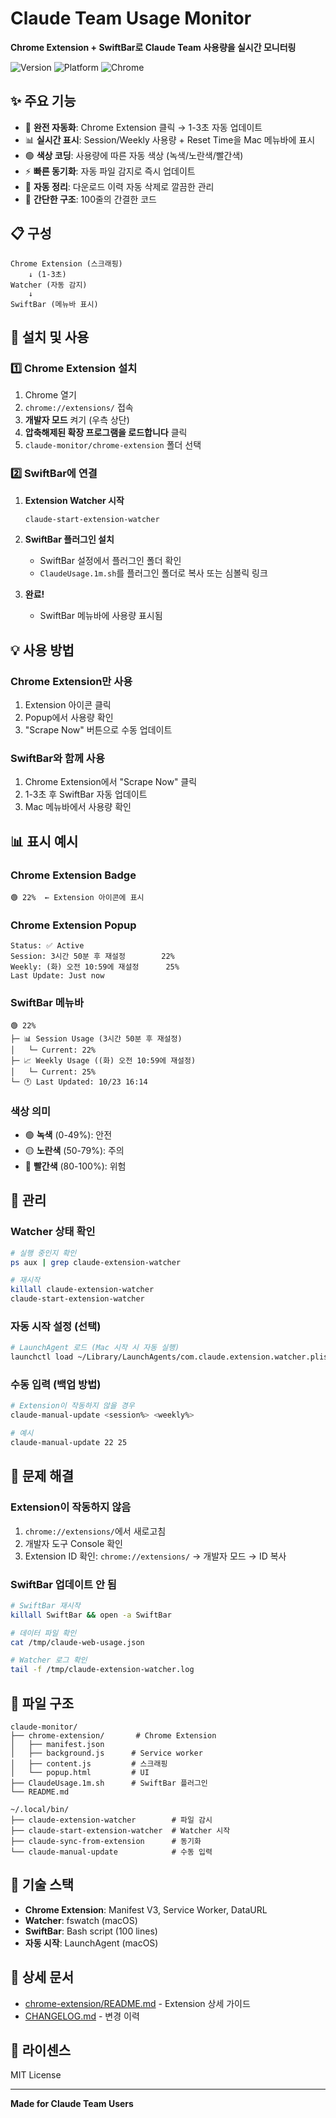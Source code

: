 # Claude Team Usage Monitor

**Chrome Extension + SwiftBar로 Claude Team 사용량을 실시간 모니터링**

![Version](https://img.shields.io/badge/version-3.0-blue)
![Platform](https://img.shields.io/badge/platform-macOS-lightgrey)
![Chrome](https://img.shields.io/badge/chrome-extension-green)

## ✨ 주요 기능

- 🔄 **완전 자동화**: Chrome Extension 클릭 → 1-3초 자동 업데이트
- 📊 **실시간 표시**: Session/Weekly 사용량 + Reset Time을 Mac 메뉴바에 표시
- 🟢 **색상 코딩**: 사용량에 따른 자동 색상 (녹색/노란색/빨간색)
- ⚡ **빠른 동기화**: 자동 파일 감지로 즉시 업데이트
- 🧹 **자동 정리**: 다운로드 이력 자동 삭제로 깔끔한 관리
- 🎯 **간단한 구조**: 100줄의 간결한 코드

## 📋 구성

```
Chrome Extension (스크래핑)
    ↓ (1-3초)
Watcher (자동 감지)
    ↓
SwiftBar (메뉴바 표시)
```

## 🚀 설치 및 사용

### 1️⃣ Chrome Extension 설치

1. Chrome 열기
2. `chrome://extensions/` 접속
3. **개발자 모드** 켜기 (우측 상단)
4. **압축해제된 확장 프로그램을 로드합니다** 클릭
5. `claude-monitor/chrome-extension` 폴더 선택

### 2️⃣ SwiftBar에 연결

1. **Extension Watcher 시작**
   ```bash
   claude-start-extension-watcher
   ```

2. **SwiftBar 플러그인 설치**
   - SwiftBar 설정에서 플러그인 폴더 확인
   - `ClaudeUsage.1m.sh`를 플러그인 폴더로 복사 또는 심볼릭 링크

3. **완료!**
   - SwiftBar 메뉴바에 사용량 표시됨

## 💡 사용 방법

### Chrome Extension만 사용

1. Extension 아이콘 클릭
2. Popup에서 사용량 확인
3. "Scrape Now" 버튼으로 수동 업데이트

### SwiftBar와 함께 사용

1. Chrome Extension에서 "Scrape Now" 클릭
2. 1-3초 후 SwiftBar 자동 업데이트
3. Mac 메뉴바에서 사용량 확인

## 📊 표시 예시

### Chrome Extension Badge
```
🟢 22%  ← Extension 아이콘에 표시
```

### Chrome Extension Popup
```
Status: ✅ Active
Session: 3시간 50분 후 재설정        22%
Weekly: (화) 오전 10:59에 재설정      25%
Last Update: Just now
```

### SwiftBar 메뉴바
```
🟢 22%
├─ 📊 Session Usage (3시간 50분 후 재설정)
│   └─ Current: 22%
├─ 📈 Weekly Usage ((화) 오전 10:59에 재설정)
│   └─ Current: 25%
└─ 🕐 Last Updated: 10/23 16:14
```

### 색상 의미
- 🟢 **녹색** (0-49%): 안전
- 🟡 **노란색** (50-79%): 주의
- 🔴 **빨간색** (80-100%): 위험

## 🔧 관리

### Watcher 상태 확인
```bash
# 실행 중인지 확인
ps aux | grep claude-extension-watcher

# 재시작
killall claude-extension-watcher
claude-start-extension-watcher
```

### 자동 시작 설정 (선택)
```bash
# LaunchAgent 로드 (Mac 시작 시 자동 실행)
launchctl load ~/Library/LaunchAgents/com.claude.extension.watcher.plist
```

### 수동 입력 (백업 방법)
```bash
# Extension이 작동하지 않을 경우
claude-manual-update <session%> <weekly%>

# 예시
claude-manual-update 22 25
```

## 🐛 문제 해결

### Extension이 작동하지 않음
1. `chrome://extensions/`에서 새로고침
2. 개발자 도구 Console 확인
3. Extension ID 확인: `chrome://extensions/` → 개발자 모드 → ID 복사

### SwiftBar 업데이트 안 됨
```bash
# SwiftBar 재시작
killall SwiftBar && open -a SwiftBar

# 데이터 파일 확인
cat /tmp/claude-web-usage.json

# Watcher 로그 확인
tail -f /tmp/claude-extension-watcher.log
```

## 📁 파일 구조

```
claude-monitor/
├── chrome-extension/       # Chrome Extension
│   ├── manifest.json
│   ├── background.js      # Service worker
│   ├── content.js         # 스크래핑
│   └── popup.html         # UI
├── ClaudeUsage.1m.sh      # SwiftBar 플러그인
└── README.md

~/.local/bin/
├── claude-extension-watcher        # 파일 감시
├── claude-start-extension-watcher  # Watcher 시작
├── claude-sync-from-extension      # 동기화
└── claude-manual-update            # 수동 입력
```

## 🎯 기술 스택

- **Chrome Extension**: Manifest V3, Service Worker, DataURL
- **Watcher**: fswatch (macOS)
- **SwiftBar**: Bash script (100 lines)
- **자동 시작**: LaunchAgent (macOS)

## 📖 상세 문서

- [chrome-extension/README.md](./chrome-extension/README.md) - Extension 상세 가이드
- [CHANGELOG.md](./CHANGELOG.md) - 변경 이력

## 📄 라이센스

MIT License

---

**Made for Claude Team Users**

